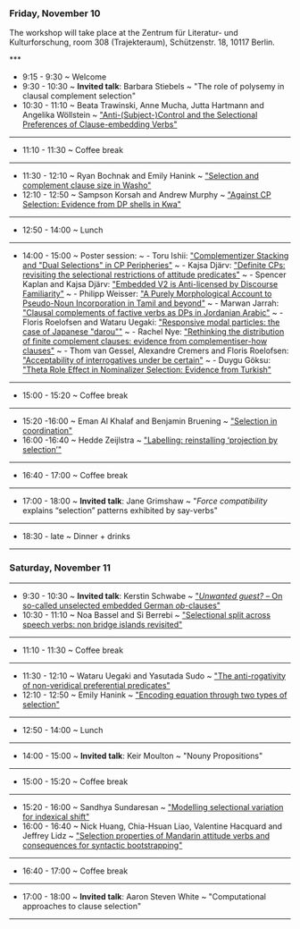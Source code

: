 ### Friday, November 10


The workshop will take place at the Zentrum für Literatur- und Kulturforschung, room 308 (Trajekteraum), Schützenstr. 18, 10117 Berlin.

<div class="avenir">
***

- 9:15 - 9:30
 ~ Welcome
- 9:30 - 10:30
 ~ **Invited talk**: Barbara Stiebels
 ~ "The role of polysemy in clausal complement selection"
- 10:30 - 11:10
 ~ Beata Trawinski, Anne Mucha, Jutta Hartmann and Angelika Wöllstein
 ~ ["Anti-(Subject-)Control and the Selectional Preferences of Clause-embedding Verbs"](/documents/SelFest_2017_abstract_19.pdf)

***

- 11:10 - 11:30
 ~ Coffee break

***

- 11:30 - 12:10
 ~ Ryan Bochnak and Emily Hanink
 ~ ["Selection and complement clause size in Washo"](/documents/SelFest_2017_abstract_5.pdf)
- 12:10 - 12:50
 ~ Sampson Korsah and Andrew Murphy
 ~ ["Against CP Selection: Evidence from DP shells in Kwa"](/documents/SelFest_2017_abstract_11.pdf)

***

- 12:50 - 14:00
 ~ Lunch

***

- 14:00 - 15:00
 ~ Poster session:
 ~ - Toru Ishii: ["Complementizer Stacking and "Dual Selections" in CP Peripheries"](/documents/SelFest_2017_abstract_3.pdf)
 ~ - Kajsa Djärv: ["Definite CPs: revisiting the selectional restrictions of attitude predicates"](/documents/SelFest_2017_abstract_7.pdf)
 ~ - Spencer Kaplan and Kajsa Djärv: ["Embedded V2 is Anti-licensed by Discourse Familiarity"](/documents/SelFest_2017_abstract_8.pdf)
 ~ - Philipp Weisser: ["A Purely Morphological Account to Pseudo-Noun Incorporation in Tamil and beyond"](/documents/SelFest_2017_abstract_14.pdf)
 ~ - Marwan Jarrah: ["Clausal complements of factive verbs as DPs in Jordanian Arabic"](/documents/SelFest_2017_abstract_15.pdf)
 ~ - Floris Roelofsen and Wataru Uegaki: ["Responsive modal particles: the case of Japanese "darou""](/documents/SelFest_2017_abstract_16.pdf)
 ~ - Rachel Nye: ["Rethinking the distribution of finite complement clauses: evidence from complementiser-how clauses"](/documents/SelFest_2017_abstract_18.pdf)
 ~ - Thom van Gessel, Alexandre Cremers and Floris Roelofsen: ["Acceptability of interrogatives under be certain"](/documents/SelFest_2017_abstract_20.pdf)
 ~ - Duygu Göksu: ["Theta Role Effect in Nominalizer Selection: Evidence from Turkish"](/documents/SelFest_2017_abstract_22.pdf)

***

- 15:00 - 15:20
 ~ Coffee break

***

- 15:20 -16:00
 ~ Eman Al Khalaf and Benjamin Bruening
 ~ ["Selection in coordination"](/documents/SelFest_2017_abstract_4.pdf)
- 16:00 -16:40
 ~ Hedde Zeijlstra
 ~ ["Labelling: reinstalling ‘projection by selection’"](/documents/SelFest_2017_abstract_6.pdf)

***

- 16:40 - 17:00
 ~ Coffee break

***

- 17:00 - 18:00
 ~ **Invited talk**: Jane Grimshaw
 ~ "*Force compatibility* explains “selection” patterns exhibited by say-verbs" 

***

- 18:30 - late
 ~ Dinner + drinks

***

### Saturday, November 11

***

- 9:30 - 10:30
 ~ **Invited talk**: Kerstin Schwabe 
 ~ ["*Unwanted guest?* – On so-called unselected embedded German *ob*-clauses"](/documents/SelFest_2017_abstract_X.pdf)
- 10:30 - 11:10
 ~ Noa Bassel and Si Berrebi 
 ~ ["Selectional split across speech verbs: non bridge islands revisited"](/documents/SelFest_2017_abstract_12.pdf)

***

- 11:10 - 11:30
 ~ Coffee break

***

- 11:30 - 12:10
 ~ Wataru Uegaki and Yasutada Sudo
 ~ ["The anti-rogativity of non-veridical preferential predicates"](/documents/SelFest_2017_abstract_17.pdf)
- 12:10 - 12:50
 ~ Emily Hanink
 ~ ["Encoding equation through two types of selection"](/documents/SelFest_2017_abstract_23.pdf)

***

- 12:50 - 14:00
 ~ Lunch

***

- 14:00 - 15:00
 ~ **Invited talk**: Keir Moulton
 ~ "Nouny Propositions"

***

- 15:00 - 15:20
 ~ Coffee break

***

- 15:20 - 16:00
 ~ Sandhya Sundaresan
 ~ ["Modelling selectional variation for indexical shift"](/documents/selfest_monsters.pdf)
- 16:00 - 16:40
 ~ Nick Huang, Chia-Hsuan Liao, Valentine Hacquard and Jeffrey Lidz
 ~ ["Selection properties of Mandarin attitude verbs and consequences for syntactic bootstrapping"](/documents/SelFest_2017_abstract_13.pdf)

***

- 16:40 - 17:00
 ~ Coffee break

***

- 17:00 - 18:00
 ~ **Invited talk**: Aaron Steven White
 ~ "Computational approaches to clause selection"

***
</div>
